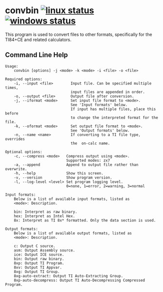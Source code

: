 # convbin [![linux status](https://travis-ci.org/mateoconlechuga/convhex.svg?branch=master)](https://travis-ci.org/mateoconlechuga/convhex) [![windows status](https://ci.appveyor.com/api/projects/status/ufus9k2qyy6o5a8p/branch/master?svg=true)](https://ci.appveyor.com/project/MattWaltz/convhex/branch/master)

This program is used to convert files to other formats, specifically for the TI84+CE and related calculators.

## Command Line Help

    Usage:
        convbin [options] -j <mode> -k <mode> -i <file> -o <file>

    Required options:
        -i, --input <file>        Input file. Can be specified multiple times,
                                  input files are appended in order.
        -o, --output <file>       Output file after conversion.
        -j, --iformat <mode>      Set input file format to <mode>.
                                  See 'Input formats' below.
                                  If input has multiple files, place this before
                                  to change the interpreted format for the file.
        -k, --oformat <mode>      Set output file format to <mode>.
                                  See 'Output formats' below.
        -n, --name <name>         If converting to a TI file type, overrides
                                  the  on-calc name.

    Optional options:
        -c, --compress <mode>   Compress output using <mode>.
                                Supported modes: zx7
        -a, --append            Append to output file rather than overwrite.
        -h, --help              Show this screen.
        -v, --version           Show program version.
        -l, --log-level <level> Set program logging level.
                                0=none, 1=error, 2=warning, 3=normal

    Input formats:
        Below is a list of available input formats, listed as
        <mode>: Description.

        bin: Interpret as raw binary.
        hex: Interpret as Intel Hex.
        8x: Interpret as TI 8x* formatted. Only the data section is used.

    Output formats:
        Below is a list of available output formats, listed as
        <mode>: Description.

        c: Output C source.
        asm: Output Assembly source.
        ice: Output ICE source.
        bin: Output raw binary.
        8xp: Output TI Program.
        8xv: Output TI Appvar.
        8xg: Output TI Group.
        8xg-auto-extract: Output TI Auto-Extracting Group.
        8xp-auto-decompress: Output TI Auto-Decompressing Compressed Program.
